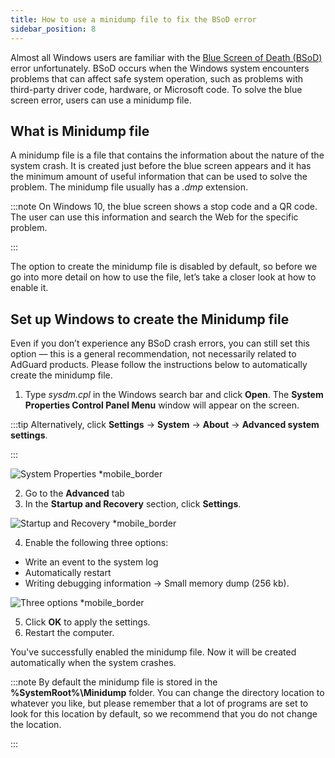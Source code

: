 ```yaml
---
title: How to use a minidump file to fix the BSoD error
sidebar_position: 8
---
```


Almost all Windows users are familiar with the [Blue Screen of Death (BSoD)](https://en.wikipedia.org/wiki/Blue_screen_of_death)  error unfortunately. BSoD occurs when the Windows system encounters problems that can affect safe system operation, such as problems with third-party driver code, hardware, or Microsoft code. To solve the blue screen error, users can use a minidump file.

##  What is Minidump file

A minidump file is a file that contains the information about the nature of the system crash. It is created just before the blue screen appears and it has the minimum amount of useful information that can be used to solve the problem. The minidump file usually has a *.dmp* extension. 

:::note
On Windows 10, the blue screen shows a stop code and a QR code. The user can use this information and search the Web for the specific problem.

:::

The option to create the minidump file is disabled by default, so before we go into more detail on how to use the file, let’s take a closer look at how to enable it.

## Set up Windows to create the Minidump file

Even if you don’t experience any BSoD crash errors,  you can still set this option — this is a general recommendation, not necessarily related to AdGuard products. Please follow the instructions below to automatically create the minidump file.

1. Type *sysdm.cpl* in the Windows search bar and click **Open**. The **System Properties Control Panel Menu** window will appear on the screen. 

:::tip Alternatively, click **Settings** →  **System** →  **About** →  **Advanced system settings**.

:::

![System Properties *mobile_border](https://cdn.adtidy.org/blog/new/c2huSystem_Properties.jpeg)

2. Go to the **Advanced** tab
3. In the **Startup and Recovery** section, click **Settings**.

![Startup and Recovery *mobile_border](https://cdn.adtidy.org/blog/new/1dmybiStartup_and_Recovery.png)

4. Enable the following three options:
* Write an event to the system log
* Automatically restart
* Writing debugging information → Small memory dump (256 kb).

![Three options *mobile_border](https://cdn.adtidy.org/blog/new/nmr4eThree_options.png)

5. Click **OK** to apply the settings.
6. Restart the computer. 

You've successfully enabled the minidump file. Now it will be created automatically when the system crashes. 

:::note
By default the minidump file is stored in the **%SystemRoot%\Minidump** folder. You can change the directory location to whatever you like, but please remember that a lot of programs are set to look for this location by default, so we recommend that you do not change the location.

:::
